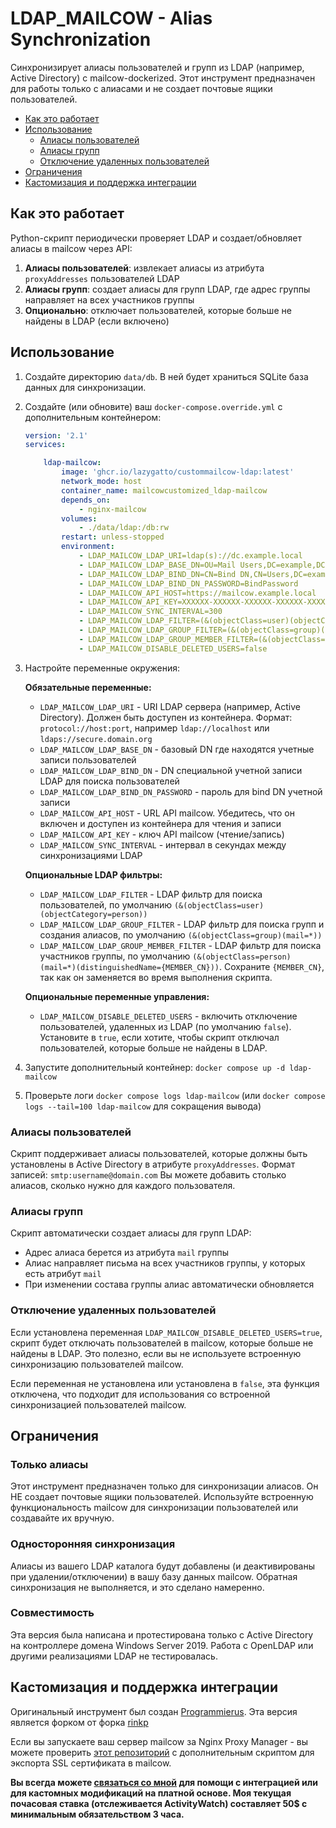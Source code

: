 # LDAP_MAILCOW - Alias Synchronization

Синхронизирует алиасы пользователей и групп из LDAP (например, Active Directory) с mailcow-dockerized. Этот инструмент предназначен для работы только с алиасами и не создает почтовые ящики пользователей.

* [Как это работает](#как-это-работает)
* [Использование](#использование)
  * [Алиасы пользователей](#алиасы-пользователей)
  * [Алиасы групп](#алиасы-групп)
  * [Отключение удаленных пользователей](#отключение-удаленных-пользователей)
* [Ограничения](#ограничения)
* [Кастомизация и поддержка интеграции](#кастомизация-и-поддержка-интеграции)

## Как это работает

Python-скрипт периодически проверяет LDAP и создает/обновляет алиасы в mailcow через API:

1. **Алиасы пользователей**: извлекает алиасы из атрибута `proxyAddresses` пользователей LDAP
2. **Алиасы групп**: создает алиасы для групп LDAP, где адрес группы направляет на всех участников группы
3. **Опционально**: отключает пользователей, которые больше не найдены в LDAP (если включено)

## Использование

1. Создайте директорию `data/db`. В ней будет храниться SQLite база данных для синхронизации.
2. Создайте (или обновите) ваш `docker-compose.override.yml` с дополнительным контейнером:

    ```yaml
    version: '2.1'
    services:

        ldap-mailcow:
            image: 'ghcr.io/lazygatto/custommailcow-ldap:latest'
            network_mode: host
            container_name: mailcowcustomized_ldap-mailcow
            depends_on:
                - nginx-mailcow
            volumes:
                - ./data/ldap:/db:rw
            restart: unless-stopped
            environment:
                - LDAP_MAILCOW_LDAP_URI=ldap(s)://dc.example.local
                - LDAP_MAILCOW_LDAP_BASE_DN=OU=Mail Users,DC=example,DC=local
                - LDAP_MAILCOW_LDAP_BIND_DN=CN=Bind DN,CN=Users,DC=example,DC=local
                - LDAP_MAILCOW_LDAP_BIND_DN_PASSWORD=BindPassword
                - LDAP_MAILCOW_API_HOST=https://mailcow.example.local
                - LDAP_MAILCOW_API_KEY=XXXXXX-XXXXXX-XXXXXX-XXXXXX-XXXXXX
                - LDAP_MAILCOW_SYNC_INTERVAL=300
                - LDAP_MAILCOW_LDAP_FILTER=(&(objectClass=user)(objectCategory=person)(memberOf:1.2.840.113556.1.4.1941:=CN=Group,CN=Users,DC=example DC=local))
                - LDAP_MAILCOW_LDAP_GROUP_FILTER=(&(objectClass=group)(mail=*))
                - LDAP_MAILCOW_LDAP_GROUP_MEMBER_FILTER=(&(objectClass=person)(mail=*)(distinguishedName={MEMBER_CN}))
                - LDAP_MAILCOW_DISABLE_DELETED_USERS=false
    ```

3. Настройте переменные окружения:

    **Обязательные переменные:**
    * `LDAP_MAILCOW_LDAP_URI` - URI LDAP сервера (например, Active Directory). Должен быть доступен из контейнера. Формат: `protocol://host:port`, например `ldap://localhost` или `ldaps://secure.domain.org`
    * `LDAP_MAILCOW_LDAP_BASE_DN` - базовый DN где находятся учетные записи пользователей
    * `LDAP_MAILCOW_LDAP_BIND_DN` - DN специальной учетной записи LDAP для поиска пользователей
    * `LDAP_MAILCOW_LDAP_BIND_DN_PASSWORD` - пароль для bind DN учетной записи
    * `LDAP_MAILCOW_API_HOST` - URL API mailcow. Убедитесь, что он включен и доступен из контейнера для чтения и записи
    * `LDAP_MAILCOW_API_KEY` - ключ API mailcow (чтение/запись)
    * `LDAP_MAILCOW_SYNC_INTERVAL` - интервал в секундах между синхронизациями LDAP

    **Опциональные LDAP фильтры:**
    * `LDAP_MAILCOW_LDAP_FILTER` - LDAP фильтр для поиска пользователей, по умолчанию `(&(objectClass=user)(objectCategory=person))`
    * `LDAP_MAILCOW_LDAP_GROUP_FILTER` - LDAP фильтр для поиска групп и создания алиасов, по умолчанию `(&(objectClass=group)(mail=*))`
    * `LDAP_MAILCOW_LDAP_GROUP_MEMBER_FILTER` - LDAP фильтр для поиска участников группы, по умолчанию `(&(objectClass=person)(mail=*)(distinguishedName={MEMBER_CN}))`. Сохраните `{MEMBER_CN}`, так как он заменяется во время выполнения скрипта.

    **Опциональные переменные управления:**
    * `LDAP_MAILCOW_DISABLE_DELETED_USERS` - включить отключение пользователей, удаленных из LDAP (по умолчанию `false`). Установите в `true`, если хотите, чтобы скрипт отключал пользователей, которые больше не найдены в LDAP.

4. Запустите дополнительный контейнер: `docker compose up -d ldap-mailcow`
5. Проверьте логи `docker compose logs ldap-mailcow` (или `docker compose logs --tail=100 ldap-mailcow` для сокращения вывода)

### Алиасы пользователей

Скрипт поддерживает алиасы пользователей, которые должны быть установлены в Active Directory в атрибуте `proxyAddresses`.
Формат записей: `smtp:username@domain.com`
Вы можете добавить столько алиасов, сколько нужно для каждого пользователя.

### Алиасы групп

Скрипт автоматически создает алиасы для групп LDAP:
- Адрес алиаса берется из атрибута `mail` группы
- Алиас направляет письма на всех участников группы, у которых есть атрибут `mail`
- При изменении состава группы алиас автоматически обновляется

### Отключение удаленных пользователей

Если установлена переменная `LDAP_MAILCOW_DISABLE_DELETED_USERS=true`, скрипт будет отключать пользователей в mailcow, которые больше не найдены в LDAP. Это полезно, если вы не используете встроенную синхронизацию пользователей mailcow.

Если переменная не установлена или установлена в `false`, эта функция отключена, что подходит для использования со встроенной синхронизацией пользователей mailcow.

## Ограничения

### Только алиасы

Этот инструмент предназначен только для синхронизации алиасов. Он НЕ создает почтовые ящики пользователей. Используйте встроенную функциональность mailcow для синхронизации пользователей или создавайте их вручную.

### Односторонняя синхронизация

Алиасы из вашего LDAP каталога будут добавлены (и деактивированы при удалении/отключении) в вашу базу данных mailcow. Обратная синхронизация не выполняется, и это сделано намеренно.

### Совместимость

Эта версия была написана и протестирована только с Active Directory на контроллере домена Windows Server 2019.
Работа с OpenLDAP или другими реализациями LDAP не тестировалась.

## Кастомизация и поддержка интеграции

Оригинальный инструмент был создан [Programmierus](https://github.com/Programmierus/LDAP_MAILCOW).
Эта версия является форком от форка [rinkp](https://github.com/rinkp/custommailcow-ldap)

Если вы запускаете ваш сервер mailcow за Nginx Proxy Manager - вы можете проверить [этот репозиторий](https://github.com/LazyGatto/npm-cert-export) с дополнительным скриптом для экспорта SSL сертификата в mailcow.

**Вы всегда можете [связаться со мной](mailto:lazygatto@gmail.com) для помощи с интеграцией или для кастомных модификаций на платной основе. Моя текущая почасовая ставка (отслеживается ActivityWatch) составляет 50$ с минимальным обязательством 3 часа.**